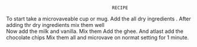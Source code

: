                                             RECIPE
To start take a microvaveable cup or mug.
Add the all dry ingredients .
After adding thr dry ingredients mix them well  
Now add the milk and vanilla.
Mix them
Add the ghee.
And atlast add the chocolate chips
Mix them all and microvave on normat setting for 1 minute.
